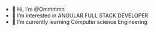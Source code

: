 - 👋 Hi, I’m @Ommmmn
- 👀 I’m interested in ANGULAR FULL STACK DEVELOPER
- 🌱 I’m currently learning Computer science Engineering


<!---
Ommmmn/Ommmmn is a ✨ special ✨ repository because its `README.md` (this file) appears on your GitHub profile.
You can click the Preview link to take a look at your changes.
--->

